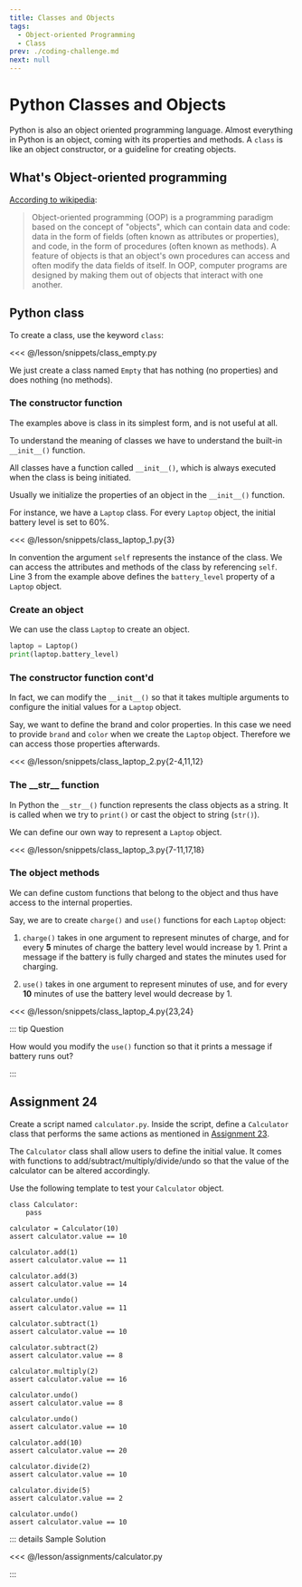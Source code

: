 ```yaml
---
title: Classes and Objects
tags:
  - Object-oriented Programming
  - Class
prev: ./coding-challenge.md
next: null
---
```


# Python Classes and Objects

<TagLinks />

Python is also an object oriented programming language.
Almost everything in Python is an object, coming with its properties and methods.
A `class` is like an object constructor, or a guideline for creating objects.

## What's Object-oriented programming

[According to wikipedia](https://en.wikipedia.org/wiki/Object-oriented_programming):

> Object-oriented programming (OOP) is a programming paradigm based on the concept of "objects", which can contain data and code: data in the form of fields (often known as attributes or properties), and code, in the form of procedures (often known as methods).
> A feature of objects is that an object's own procedures can access and often modify the data fields of itself. In OOP, computer programs are designed by making them out of objects that interact with one another.

## Python class

To create a class, use the keyword `class`:

<<< @/lesson/snippets/class_empty.py

We just create a class named `Empty` that has nothing (no properties) and does nothing (no methods).

### The constructor function

The examples above is class in its simplest form, and is not useful at all.

To understand the meaning of classes we have to understand the built-in `__init__()` function.

All classes have a function called `__init__()`, which is always executed when the class is being initiated.

Usually we initialize the properties of an object in the `__init__()` function.

For instance, we have a `Laptop` class. For every `Laptop` object, the initial battery level is set to 60%.

<<< @/lesson/snippets/class_laptop_1.py{3}

In convention the argument `self` represents the instance of the class. We can access the attributes and methods of the class by referencing `self`.
Line 3 from the example above defines the `battery_level` property of a `Laptop` object.

### Create an object

We can use the class `Laptop` to create an object.

```python
laptop = Laptop()
print(laptop.battery_level)
```

### The constructor function cont'd

In fact, we can modify the `__init__()` so that it takes multiple arguments to configure the initial values for a `Laptop` object.

Say, we want to define the brand and color properties.
In this case we need to provide `brand` and `color` when we create the `Laptop` object.
Therefore we can access those properties afterwards.

<<< @/lesson/snippets/class_laptop_2.py{2-4,11,12}

### The \_\_str\_\_ function

In Python the `__str__()` function represents the class objects as a string. It is called when we try to `print()` or cast the object to string (`str()`).

We can define our own way to represent a `Laptop` object.

<<< @/lesson/snippets/class_laptop_3.py{7-11,17,18}

### The object methods

We can define custom functions that belong to the object and thus have access to the internal properties.

Say, we are to create `charge()` and `use()` functions for each `Laptop` object:

1. `charge()` takes in one argument to represent minutes of charge, and for every **5** minutes of charge the battery level would increase by 1. Print a message if the battery is fully charged and states the minutes used for charging.

2. `use()` takes in one argument to represent minutes of use, and for every **10** minutes of use the battery level would decrease by 1.

<<< @/lesson/snippets/class_laptop_4.py{23,24}

::: tip Question

How would you modify the `use()` function so that it prints a message if battery runs out?

:::

## Assignment 24

Create a script named `calculator.py`. Inside the script, define a `Calculator` class that performs the same actions as mentioned in [Assignment 23](./coding-challenge.md#assignment-23).

The `Calculator` class shall allow users to define the initial value. It comes with functions to add/subtract/multiply/divide/undo so that the value of the calculator can be altered accordingly.

Use the following template to test your `Calculator` object.

```python{2}
class Calculator:
    pass

calculator = Calculator(10)
assert calculator.value == 10

calculator.add(1)
assert calculator.value == 11

calculator.add(3)
assert calculator.value == 14

calculator.undo()
assert calculator.value == 11

calculator.subtract(1)
assert calculator.value == 10

calculator.subtract(2)
assert calculator.value == 8

calculator.multiply(2)
assert calculator.value == 16

calculator.undo()
assert calculator.value == 8

calculator.undo()
assert calculator.value == 10

calculator.add(10)
assert calculator.value == 20

calculator.divide(2)
assert calculator.value == 10

calculator.divide(5)
assert calculator.value == 2

calculator.undo()
assert calculator.value == 10
```

::: details Sample Solution

<<< @/lesson/assignments/calculator.py

:::

